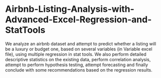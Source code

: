 # Airbnb-Listing-Analysis-with-Advanced-Excel-Regression-and-StatTools
We analyze an airbnb dataset and attempt to predict whether a listing will be a luxury or budget one, based on several variables (in Variable excel file), using multiple regression in stat tools. We also perform detailed descriptive statistics on the existing data, perform correlation analysis, attempt to perform hypothesis testing, attempt forecasting and finally conclude with some recommendations based on the regression results.
